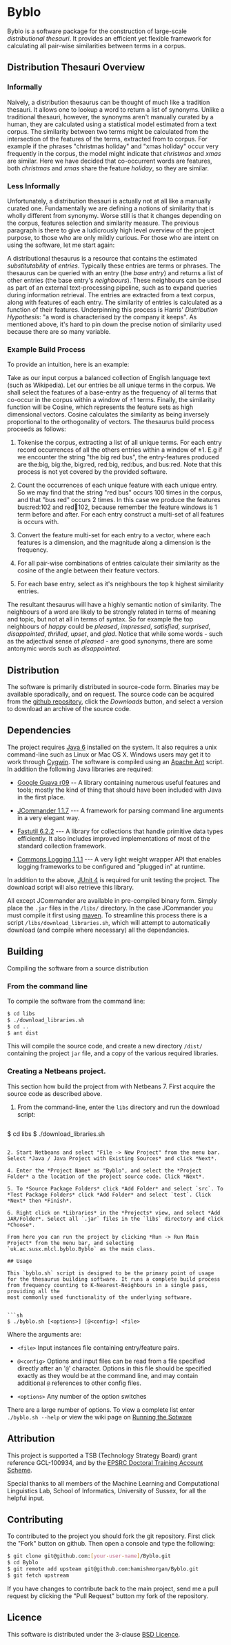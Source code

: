 # Byblo

Byblo is a software package for the construction of large-scale *distributional thesauri*. It provides an efficient yet flexible framework for calculating all pair-wise similarities between terms in a corpus.

## Distribution Thesauri Overview 

### Informally

Naively, a distribution thesaurus can be thought of much like a tradition thesauri. It allows one to lookup a word to return a list of synonyms. Unlike a traditional thesauri, however, the synonyms aren't manually curated by a human, they are calculated using a statistical model estimated from a text corpus. The similarity between two terms might be calculated from the intersection of the features of the terms, extracted from to corpus. For example if the phrases "christmas holiday" and "xmas holiday" occur very frequently in the corpus, the model might indicate that *christmas* and *xmas* are similar. Here we have decided that co-occurrent words are features, both *christmas* and *xmas* share the feature *holiday*, so they are similar. 

### Less Informally

Unfortunately, a distribution thesauri is actually not at all like a manually curated one. Fundamentally we are defining a notions of similarity that is wholly different from synonymy. Worse still is that it changes depending on the corpus, features selection and similarity measure. The previous paragraph is there to give a ludicrously high level overview of the project purpose, to those who are only mildly curious. For those who are intent on using the software, let me start again:

A distributional thesaurus is a resource that contains the estimated *substitutability* of *entries*. Typically these entries are terms or phrases. The thesaurus can be queried with an entry (the *base entry*) and returns a list of other entries (the base entry's *neighbours*). These neighbours can be used as part of an external text-processing pipeline, such as to expand queries during information retrieval. The entries are extracted from a text corpus, along with features of each entry. The similarity of entries is calculated as a function of their features. Underpinning this process is Harris' *Distribution Hypothesis*: "a word is characterised by the company it keeps". As mentioned above, it's hard to pin down the precise notion of similarity used because there are so many variable. 

### Example Build Process

To provide an intuition, here is an example:

Take as our input corpus a balanced collection of English language text (such as Wikipedia). Let our entries be all unique terms in the corpus. We shall select the features of a base-entry as the frequency of all terms that co-occur in the corpus within a window of ±1 terms. Finally, the similarity function will be Cosine, which represents the feature sets as high dimensional vectors. Cosine calculates the similarity as being inversely proportional to the orthogonality of vectors. The thesaurus build process proceeds as follows:

 1. Tokenise the corpus, extracting a list of all unique terms. For each entry record occurrences of all the others entries within a window of ±1. E.g if we encounter the string "the big red bus", the entry-features produced are the:big, big:the, big:red, red:big, red:bus, and bus:red. Note that this process is not yet covered by the provided software.

 2. Count the occurrences of each unique feature with each unique entry. So we may find that the string "red bus" occurs 100 times in the corpus, and that "bus red" occurs 2 times. In this case we produce the features bus:red:102 and red:bus:102, because remember the feature windows is 1 term before and after. For each entry construct a multi-set of all features is occurs with.

 3. Convert the feature multi-set for each entry to a vector, where each features is a dimension, and the magnitude along a dimension is the frequency.

 4. For all pair-wise combinations of entries calculate their similarity as the cosine of the angle between their feature vectors.

 5. For each base entry, select as it's neighbours the top k highest similarity entries.

The resultant thesaurus will have a highly semantic notion of similarity. The neighbours of a word are likely to be strongly related in terms of meaning and topic, but not at all in terms of syntax. So for example the top neighbours of *happy* could be *pleased*, *impressed*, *satisfied*, *surprised*, *disappointed*, *thrilled*, *upset*, and *glad*. Notice that while some words - such as the adjectival sense of *pleased* - are good synonyms, there are some antonymic words such as *disappointed*.

## Distribution 

The software is primarily distributed in source-code form. Binaries may be available sporadically, and on request. 
The source code can be acquired from the [github repository](https://github.com/hamishmorgan/Byblo), click the *Downloads* button, and select a version to download an archive of the source code.

## Dependencies

The project requires [Java 6](http://www.oracle.com/technetwork/java/javase/downloads/index.html) installed on the system. It also requires a unix command-line such as Linux or Mac OS X. Windows users may get it to work through [Cygwin](http://www.cygwin.com). The software is compiled using an [Apache Ant](http://ant.apache.org) script. In addition the following Java libraries are required:

 * [Google Guava r09](http://code.google.com/p/guava-libraries/) -- A library containing numerous useful features and tools; mostly the kind of thing that should have been included with Java in the first place.

 * [JCommander 1.1.7](http://github.com/cbeust/jcommander) --- A framework for parsing command line arguments in a very elegant way.

 * [Fastutil 6.2.2](http://fastutil.dsi.unimi.it/) --- A library for collections that handle primitive data types efficiently. It also includes improved implementations of most of the standard collection framework.

 * [Commons Logging 1.1.1](http://commons.apache.org/logging/) --- A very light weight wrapper API that enables logging frameworks to be configured and "plugged in" at runtime. 

In addition to the above, [JUnit 4](http://www.junit.org/) is required for unit testing the project. The download script will also retrieve this library.

All except JCommander are available in pre-compiled binary form. Simply place the `.jar` files in the `/libs/` directory. In the case JCommander you must compile it first using [maven](http://maven.apache.org/). To streamline this process there is a script `/libs/download_libraries.sh`, which will attempt to automatically download (and compile where necessary) all the dependancies.


## Building

Compiling the software from a source distribution

### From the command line

To compile the software from the command line:

```sh
$ cd libs
$ ./download_libraries.sh
$ cd ..
$ ant dist
```

This will compile the source code, and create a new directory `/dist/` containing the project `jar` file, and a copy of the various required libraries.

### Creating a Netbeans project.

This section how build the project from with Netbeans 7. First acquire the source code as described above. 

1. From the command-line, enter the `libs` directory and run the download script:

    ```sh
$ cd libs
$ ./download_libraries.sh
```

2. Start Netbeans and select "File -> New Project" from the menu bar. Select *Java / Java Project with Existing Sources* and click *Next*.

4. Enter the *Project Name* as "Byblo", and select the *Project Folder* a the location of the project source code. Click *Next*.

5. To *Source Package Folders* click *Add Folder* and select `src`. To *Test Package Folders* click *Add Folder* and select `test`. Click *Next* then *Finish*.

6. Right click on *Libraries* in the *Projects* view, and select *Add JAR/Folder*. Select all `.jar` files in the `libs` directory and click *Choose*.

From here you can run the project by clicking *Run -> Run Main Project* from the menu bar, and selecting `uk.ac.susx.mlcl.byblo.Byblo` as the main class.

## Usage 

This `byblo.sh` script is designed to be the primary point of usage for the thesaurus building software. It runs a complete build process from frequency counting to K-Nearest-Neighbours in a single pass, providing all the
most commonly used functionality of the underlying software.


```sh
$ ./byblo.sh [<options>] [@<config>] <file>
```

Where the arguments are:

 * `<file>` Input instances file containing entry/feature pairs.

 * `@<config>` Options and input files can be read from a <config> file specified directly after an '$\mathtt{@}$' character. Options in this file should be specified exactly as they would be at the command line, and may contain additional `@` references to other config files. 

 * `<options>` Any number of the option switches

There are a large number of options. To view a complete list enter ```./byblo.sh --help``` or view the wiki page on [Running the Sotware](https://github.com/hamishmorgan/Byblo/wiki/Running-the-Software)

## Attribution 

This project is supported a TSB (Technology Strategy Board) grant reference GCL-100934, and by the [EPSRC Doctoral Training Account Scheme](http://www.epsrc.ac.uk/funding/students/dta).

Special thanks to all members of the Machine Learning and Computational Linguistics Lab, School of Informatics, University of Sussex, for all the helpful input.

## Contributing

To contributed to the project you should fork the git repository. First click the "Fork" button on github. Then open a console and type the following:

```sh
$ git clone git@github.com:[your-user-name]/Byblo.git
$ cd Byblo
$ git remote add upsteam git@github.com:hamishmorgan/Byblo.git
$ git fetch upstream
```

If you have changes to contribute back to the main project, send me a pull request by clicking the "Pull Request" button my fork of the repository.

## Licence

This software is distributed under the 3-clause [BSD Licence](https://github.com/hamishmorgan/Byblo/wiki/Licence).
